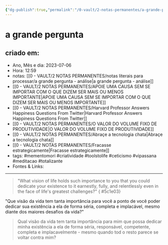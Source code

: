 ```yaml
---
{"dg-publish":true,"permalink":"/0-vault/2-notas-permanentes/a-grande-pergunta/","tags":["permanente","mementomori","criatividade","toolstolife","ceticismo","vipassana","meditacao","totalizante"],"dgHomeLink":true,"dgShowLocalGraph":true,"dgShowFileTree":true,"dgEnableSearch":true,"noteIcon":""}
---
```


# a grande pergunta

## criado em: 
-  Ano, Mês e dia: 2023-07-06
- Hora: 12:59
- notas: [[0 - VAULT/2 NOTAS PERMANENTES/notas literais para processar/a grande pergunta - análise\|a grande pergunta - análise]]
- [[0 - VAULT/2 NOTAS PERMANENTES/APOIE UMA CAUSA SEM SE IMPORTAR COM O QUE DIZEM SER MAIS OU MENOS IMPORTANTE\|APOIE UMA CAUSA SEM SE IMPORTAR COM O QUE DIZEM SER MAIS OU MENOS IMPORTANTE]]
- [[0 - VAULT/2 NOTAS PERMANENTES/Harvard Professor Answers Happiness Questions From Twitter\|Harvard Professor Answers Happiness Questions From Twitter]]
- [[0 - VAULT/2 NOTAS PERMANENTES/O VALOR DO VOLUME FIXO DE PRODUTIVIDADE\|O VALOR DO VOLUME FIXO DE PRODUTIVIDADE]]
- [[0 - VAULT/2 NOTAS PERMANENTES/Abraçe a tecnologia chata\|Abraçe a tecnologia chata]]
- [[0 - VAULT/2 NOTAS PERMANENTES/Fracasse estrategicamente\|Fracasse estrategicamente]]
- tags: #mementomori #criatividade #toolstolife #ceticismo #vipassana #meditacao #totalizante 
- Fontes & Links: 
---

>"What vision of life holds such importance to you that you could dedicate your existence to it earnestly, fully, and relentlessly even in the face of life's greatest challenges?"
{ #5c1e03}


"Que visão da vida tem tanta importância para você a ponto de você poder dedicar sua existência a ela de forma séria, completa e implacável, mesmo diante dos maiores desafios da vida?"

>Qual visão da vida tem tanta importância para mim que possa dedicar minha existência a ela de forma séria, responsável, competente, completa e implacavelmente - mesmo quando tod o resto parece se voltar contra mim?


